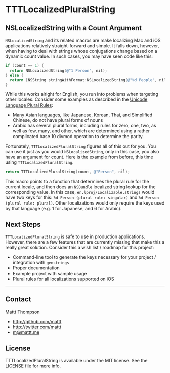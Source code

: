 # TTTLocalizedPluralString
## NSLocalizedString with a Count Argument

`NSLocalizedString` and its related macros are make localizing Mac and iOS applications relatively straight-forward and simple. It falls down, however, when having to deal with strings whose conjugations change based on a dynamic count value. In such cases, you may have seen code like this:

``` objective-c
if (count == 1) {
  return NSLocalizedString(@"1 Person", nil);
} else {
  return [NSString stringWithFormat:NSLocalizedString(@"%d People", nil), count];
}
```

While this works alright for English, you run into problems when targeting other locales. Consider some examples as described in the [Unicode Language Plural Rules](http://unicode.org/repos/cldr-tmp/trunk/diff/supplemental/language_plural_rules.html):

* Many Asian languages, like Japanese, Korean, Thai, and Simplified Chinese, do not have plural forms of nouns
* Arabic has several plural forms, including rules for zero, one, two, as well as few, many, and other, which are determined using a rather complicated base 10 divmod operation to determine the parity.

Fortunately, `TTTLocalizedPluralString` figures all of this out for you. You can use it just as you would `NSLocalizedString`, only in this case, you also have an argument for count. Here is the example from before, this time using `TTTLocalizedPluralString`. 

``` objective-c
return TTTLocalizedPluralString(count, @"Person", nil);
```

This macro points to a function that determines the plural rule for the current locale, and then does an `NSBundle` localized string lookup for the corresponding value. In this case, `en.lproj/Localizable.strings` would have two keys for this: `%d Person (plural rule: singular)` and `%d Person (plural rule: plural)`. Other localizations would only require the keys used by that language (e.g. 1 for Japanese, and 6 for Arabic).

## Next Steps

`TTTLocalizedPluralString` is safe to use in production applications. However, there are a few features that are currently missing that make this a really great solution. Consider this a wish list / roadmap for this project:

* Command-line tool to generate the keys necessary for your project / integration with `genstrings`
* Proper documentation
* Example project with sample usage
* Plural rules for all localizations supported on iOS

---

## Contact

Mattt Thompson

- http://github.com/mattt
- http://twitter.com/mattt
- m@mattt.me

## License

TTTLocalizedPluralString is available under the MIT license. See the LICENSE file for more info.
